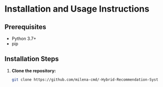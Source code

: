 # Installation and Usage Instructions

## Prerequisites

- Python 3.7+
- pip

## Installation Steps

1. **Clone the repository:**

   ```bash
   git clone https://github.com/milena-cmd/-Hybrid-Recommendation-System-using-BERT-and-RNN-LSTM.git
 

